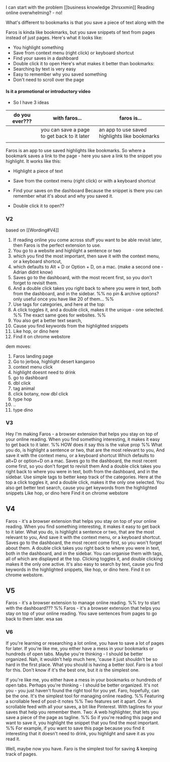 I can start with the problem [[business knowledge 2hrsxxmin]] 
Reading online overwhelming? - no!

What's different to bookmarks is that you save a piece of text along with the  

Faros is kinda like bookmarks, but you save snippets of text from pages instead of just pages.
Here's what it looks like:
* You highlight something
* Save from context menu (right click) or keyboard shortcut
* Find your saves in a dashboard
* Double click it to open
Here's what makes it better than bookmarks:
* Searching by text is very easy
* Easy to remember why you saved something
* Don't need to scroll over the page

#### Is it a promotional or introductory video
* So I have 3 ideas 

| do you ever??? | with faros...                               | faros is...                                   |
| -------------- | ------------------------------------------- | --------------------------------------------- |
|                | you can save a page to get back to it later | an app to use saved highlights like bookmarks |
|                |                                             |                                               |



Faros is an app to use saved highlights like bookmarks.
So where a bookmark saves a link to the page - here you save a link to the snippet you highlight.
It works like this:
* Highlight a piece of text
* Save from the context menu (right click) or with a keyboard shortcut
* Find your saves on the dashboard
Because the snippet is there you can remember what it's about and why you saved it.

* Double click it to open??

### V2
based on [[Wording#V4]]
1. If reading online you come across stuff you want to be able revisit later, then Faros is the perfect extension to use.
2. You go to a website and highlight a sentence or two
3. which you find the most important, then save it with the context menu, or a keyboard shortcut,
4. which defaults to Alt + D or Option + D, on a mac.
(make a second one - Adrian didnt know)
5. Saves go to the dashboard, with the most recent first, so you don't forget to revisit them.
6. And a double click takes you right back to where you were in text, both from the dashboard, and in the sidebar. 
%% no pin & archive options? only useful once you have like 20 of them... %%
7. Use tags for categories, and here at the top:
8. A click toggles it, and a double click, makes it the unique - one selected. 
%% The exact same goes for websites.  %%
9. You also get a better text search,
10. Cause you find keywords from the highlighted snippets
11. Like hop, or dino here
12. Find it on chrome webstore

dem moves:
1. Faros landing page
2. Go to jerboa, highlight desert kangaroo
3. context menu click
4. highlight doesnt need to drink
5. go to dashboard
6. dbl click
7. tag animal
8. click botany, now dbl click
9. type hop
10. ..
11. type dino

### V3
Hey I'm making Faros - a browser extension that helps you stay on top of your online reading.
When you find something interesting, it makes it easy to get back to it later. 
%% HOW does it say this is the value prop %%
What you do, is highlight a sentence or two, that are the most relevant to you, 
And save it with the context menu, or a keyboard shortcut
Which defaults to alt+D or option+D on a mac.
Saves go to the dashboard, the most recent come first, so you don't forget to revisit them
And a double click takes you right back to where you were in text, both from the dashboard, and in the sidebar. 
Use simple tags to better keep track of the categories.
Here at the top a click toggles it, and a double click, makes it the only one selected. 
You also get better text search, cause you get keywords from the highlighted snippets
Like hop, or dino here
Find it on chrome webstore
## V4
Faros - it's a browser extension that helps you stay on top of your online reading.
When you find something interesting, it makes it easy to get back to it later. 
What you do, is highlight a sentence or two, that are the most relevant to you, 
And save it with the context menu, or a keyboard shortcut.
Saves go to the dashboard, the most recent come first, so you won't forget about them.
A double click takes you right back to where you were in text, both in the dashboard, and in the sidebar.
You can organise them with tags, all of which are displayed at the top. Clicking toggles it, and double clicking makes it the only one active.
It's also easy to search by text, cause you find keywords in the highlighted snippets,
like hop, or dino here.
Find it on chrome webstore.

## V5 
Faros - it's a browser extension to manage online reading.
%% try to start with the dashboard??? %%
Faros - it's a browser extension that helps you stay on top of your online reading.
You save sentences from pages to go back to them later.
wsa sas

### V6
If you're learning or researching a lot online, you have to save a lot of pages for later.
If you're like me, you either have a mess in your bookmarks or hundreds of open tabs.
Maybe you're thinking - I should be better organized. 
Nah, it wouldn't help much here, 'cause it just shouldn't be so hard in the first place.
What you should is having a better *tool*.
Faro is a tool for this. Don't know if it's the best one, but it *is* the simplest one.

If you're like me, you either have a mess in your bookmarks or hundreds of open tabs.
Perhaps you're thinking - I should be better organized. 
It's not you - you just haven't found the right tool for you yet.
Faro, hopefully, can be the one.
It's the simplest tool for managing online reading.
%% Featuring a scrollable feed of post-it notes %%
Two features set it apart.
One: A scrollable feed with all your saves, a bit like Pinterest. 
With taglines for your saves that help you remember them.
Two: A web highlighter, that lets you save a piece of the page as tagline.
%% So if you're reading this page and want to save it, you highlight the snippet that you find the most important. %%
For example, if you want to save this page because you find it interesting that it doesn't need to drink, you highlight and save it as you read it. 




Well, maybe now you have.
Faro is the simplest tool for saving & keeping track of pages.

